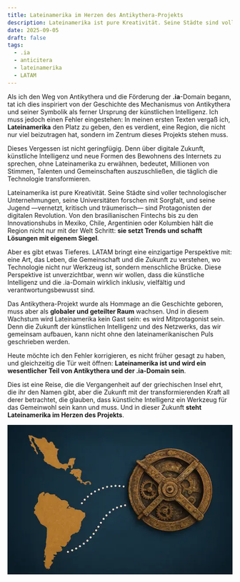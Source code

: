 ```yaml
---
title: Lateinamerika im Herzen des Antikythera-Projekts
description: Lateinamerika ist pure Kreativität. Seine Städte sind voller technologischer Unternehmungen, seine Universitäten forschen mit Sorgfalt, und seine Jugend —vernetzt, kritisch und träumerisch— sind Protagonisten der digitalen Revolution.
date: 2025-09-05
draft: false
tags:
  - .ia
  - anticitera
  - lateinamerika
  - LATAM
---
```


Als ich den Weg von Antikythera und die Förderung der **.ia**-Domain begann, tat ich dies inspiriert von der Geschichte des Mechanismus von Antikythera und seiner Symbolik als ferner Ursprung der künstlichen Intelligenz. Ich muss jedoch einen Fehler eingestehen: In meinen ersten Texten vergaß ich, **Lateinamerika** den Platz zu geben, den es verdient, eine Region, die nicht nur viel beizutragen hat, sondern im Zentrum dieses Projekts stehen muss.

Dieses Vergessen ist nicht geringfügig. Denn über digitale Zukunft, künstliche Intelligenz und neue Formen des Bewohnens des Internets zu sprechen, ohne Lateinamerika zu erwähnen, bedeutet, Millionen von Stimmen, Talenten und Gemeinschaften auszuschließen, die täglich die Technologie transformieren.

Lateinamerika ist pure Kreativität. Seine Städte sind voller technologischer Unternehmungen, seine Universitäten forschen mit Sorgfalt, und seine Jugend —vernetzt, kritisch und träumerisch— sind Protagonisten der digitalen Revolution. Von den brasilianischen Fintechs bis zu den Innovationshubs in Mexiko, Chile, Argentinien oder Kolumbien hält die Region nicht nur mit der Welt Schritt: **sie setzt Trends und schafft Lösungen mit eigenem Siegel**.

Aber es gibt etwas Tieferes. LATAM bringt eine einzigartige Perspektive mit: eine Art, das Leben, die Gemeinschaft und die Zukunft zu verstehen, wo Technologie nicht nur Werkzeug ist, sondern menschliche Brücke. Diese Perspektive ist unverzichtbar, wenn wir wollen, dass die künstliche Intelligenz und die .ia-Domain wirklich inklusiv, vielfältig und verantwortungsbewusst sind.

Das Antikythera-Projekt wurde als Hommage an die Geschichte geboren, muss aber als **globaler und geteilter Raum** wachsen. Und in diesem Wachstum wird Lateinamerika kein Gast sein: es wird Mitprotagonist sein. Denn die Zukunft der künstlichen Intelligenz und des Netzwerks, das wir gemeinsam aufbauen, kann nicht ohne den lateinamerikanischen Puls geschrieben werden.

Heute möchte ich den Fehler korrigieren, es nicht früher gesagt zu haben, und gleichzeitig die Tür weit öffnen: **Lateinamerika ist und wird ein wesentlicher Teil von Antikythera und der .ia-Domain sein**.

Dies ist eine Reise, die die Vergangenheit auf der griechischen Insel ehrt, die ihr den Namen gibt, aber die Zukunft mit der transformierenden Kraft all derer betrachtet, die glauben, dass künstliche Intelligenz ein Werkzeug für das Gemeinwohl sein kann und muss. Und in dieser Zukunft **steht Lateinamerika im Herzen des Projekts**.

![Eine Darstellung des Mechanismus von Antikythera neben einer Karte Südamerikas, die die Verbindung des Projekts mit Lateinamerika symbolisiert.](/img/LATAM.webp)
